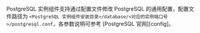 [^_^]:
    PostgreSQL 实例-配置

PostgreSQL 实例组件支持通过配置文件修改 PostgreSQL 的通用配置，配置文件路径为 `<PostgreSQL 实例组件安装目录>/database/<对应的实例端口号>/postgresql.conf`，各参数说明可参考 [PostgreSQL 官网][config]。

[^_^]:
    本文使用的所有引用及链接
[config]:https://www.postgresql.org/docs/9.3/runtime-config.html